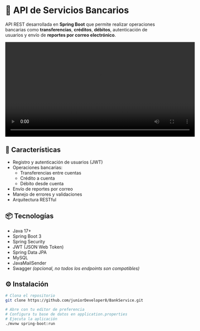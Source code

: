 # 🏦 API de Servicios Bancarios

API REST desarrollada en **Spring Boot** que permite realizar operaciones bancarias como **transferencias**, **créditos**, **débitos**, autenticación de usuarios y envío de **reportes por correo electrónico**.

<video width="600" controls>
  <source src="./doc/demo.mp4" type="video/mp4">
  Tu navegador no soporta la reproducción de video.
</video>

## 🚀 Características

- Registro y autenticación de usuarios (JWT)
- Operaciones bancarias:
  - Transferencias entre cuentas
  - Crédito a cuenta
  - Débito desde cuenta
- Envío de reportes por correo
- Manejo de errores y validaciones
- Arquitectura RESTful

## 📦 Tecnologías

- Java 17+
- Spring Boot 3
- Spring Security
- JWT (JSON Web Token)
- Spring Data JPA
- MySQL
- JavaMailSender
- Swagger *(opcional, no todos los endpoints son compatibles)*

## ⚙️ Instalación

```bash
# Clona el repositorio
git clone https://github.com/juniorDeveloper8/BankService.git

# Abre con tu editor de preferencia
# Configura tu base de datos en application.properties
# Ejecuta la aplicación
./mvnw spring-boot:run
